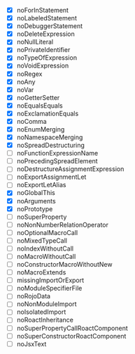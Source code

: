 -   [x] noForInStatement
-   [x] noLabeledStatement
-   [x] noDebuggerStatement
-   [x] noDeleteExpression
-   [x] noNullLiteral
-   [x] noPrivateIdentifier
-   [x] noTypeOfExpression
-   [x] noVoidExpression
-   [x] noRegex
-   [x] noAny
-   [x] noVar
-   [x] noGetterSetter
-   [x] noEqualsEquals
-   [x] noExclamationEquals
-   [x] noComma
-   [x] noEnumMerging
-   [x] noNamespaceMerging
-   [x] noSpreadDestructuring
-   [ ] noFunctionExpressionName
-   [ ] noPrecedingSpreadElement
-   [ ] noDestructureAssignmentExpression
-   [ ] noExportAssignmentLet
-   [ ] noExportLetAlias
-   [x] noGlobalThis
-   [x] noArguments
-   [x] noPrototype
-   [ ] noSuperProperty
-   [ ] noNonNumberRelationOperator
-   [ ] noOptionalMacroCall
-   [ ] noMixedTypeCall
-   [ ] noIndexWithoutCall
-   [ ] noMacroWithoutCall
-   [ ] noConstructorMacroWithoutNew
-   [ ] noMacroExtends
-   [ ] missingImportOrExport
-   [ ] noModuleSpecifierFile
-   [ ] noRojoData
-   [ ] noNonModuleImport
-   [ ] noIsolatedImport
-   [ ] noRoactInheritance
-   [ ] noSuperPropertyCallRoactComponent
-   [ ] noSuperConstructorRoactComponent
-   [ ] noJsxText

